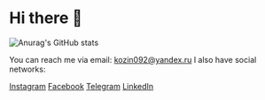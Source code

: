 # Hi there 👋
![Anurag's GitHub stats](https://github-readme-stats.vercel.app/api?username=aleksey-kozin&show_icons=true&theme=radical)

You can reach me via email: kozin092@yandex.ru
I also have social networks:

[Instagram](https://www.instagram.com/askozin/)
[Facebook](https://www.facebook.com/kozinaleksei)
[Telegram](https://t.me/askozin/)
[LinkedIn](https://www.linkedin.com/in/alekseykozin/)

